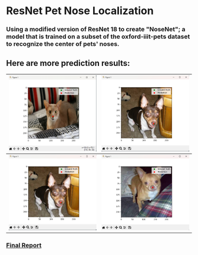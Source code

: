 # ResNet Pet Nose Localization

### Using a modified version of ResNet 18 to create "NoseNet"; a model that is trained on a subset of the oxford-iiit-pets dataset to recognize the center of pets' noses.

## Here are more prediction results:
| ![Img1](PetImage1.png)  | ![Img2](PetImage3.png) |
| --------------------------------------- | --------------------------------------- |
| ![Img3](PetImage3.png)  | ![Img4](PetImage4.png) |

### [Final Report](ELEC475_Lab5_Report.pdf) 

